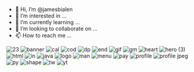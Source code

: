 - 👋 Hi, I’m @jamesbialen
- 👀 I’m interested in ...
- 🌱 I’m currently learning ...
- 💞️ I’m looking to collaborate on ...
- 📫 How to reach me ...

<!---
jamesbialen/jamesbialen is a ✨ special ✨ repository because its `README.md` (this file) appears on your GitHub profile.
You can click the Preview link to take a look at your changes.
--->

![23](https://user-images.githubusercontent.com/116704205/197949726-7bb6580b-bddf-47f3-a66d-172b7ff7031a.jpeg)
![banner](https://user-images.githubusercontent.com/116704205/197949744-89a84afb-0086-4867-8b39-2ff64f79916e.jpeg)
![cal](https://user-images.githubusercontent.com/116704205/197949752-e88521e3-28e1-4668-bf18-af2ca747f543.gif)
![cod](https://user-images.githubusercontent.com/116704205/197949759-e5f3466d-37f8-4016-85e8-d1b72c9216bc.gif)
![dp](https://user-images.githubusercontent.com/116704205/197949771-a8131f54-2d56-4dd8-905d-4e5e1fc87d37.jpeg)
![end](https://user-images.githubusercontent.com/116704205/197949775-deb31961-fe68-4618-97a4-9c35814f3e93.jpg)
![gif](https://user-images.githubusercontent.com/116704205/197949782-331ea591-4995-4fb4-8b8f-8605510903e8.gif)
![gm](https://user-images.githubusercontent.com/116704205/197949785-13597ced-1e9d-47b9-8388-e8a918025148.gif)
![heart](https://user-images.githubusercontent.com/116704205/197949794-227d5920-04d7-4021-b4cf-a6b01053ef06.jpg)
![hero (3)](https://user-images.githubusercontent.com/116704205/197949796-5682ae84-a3f4-4b54-9b0c-7cd2bcb46492.jpeg)
![html](https://user-images.githubusercontent.com/116704205/197949798-146e100f-75e1-417d-9f16-ec6df3486df9.gif)
![in](https://user-images.githubusercontent.com/116704205/197949799-8c38f824-d062-4a8a-9700-225ebafd2607.gif)
![java](https://user-images.githubusercontent.com/116704205/197949816-1b434ab6-097d-4243-9321-adc471ddab8c.gif)
![logo](https://user-images.githubusercontent.com/116704205/197949822-030928fd-4b5d-4be5-a4f9-16119bb30f83.gif)
![man](https://user-images.githubusercontent.com/116704205/197949826-dd613346-de99-4cc2-b509-73735ea51711.jpg)
![menu](https://user-images.githubusercontent.com/116704205/197949831-9979666b-2109-46ed-bf0e-2c186b07d331.gif)
![pay](https://user-images.githubusercontent.com/116704205/197949834-07ad77cf-2108-45bb-8733-d3a78799be4a.gif)
![profile](https://user-images.githubusercontent.com/116704205/197949849-43f4c2c1-31f1-4110-9354-47e361a047ff.jpeg)
![profile jpeg](https://user-images.githubusercontent.com/116704205/197949851-adac4a8f-2690-40be-bf07-89a09ea93ac5.jpg)
![py](https://user-images.githubusercontent.com/116704205/197949854-afed5928-569a-479f-a888-20dd43585c86.gif)
![shape](https://user-images.githubusercontent.com/116704205/197949858-0d4fd7a8-3927-42b3-937a-0ddb955c6b7e.jpg)
![tw](https://user-images.githubusercontent.com/116704205/197949861-3ced421c-d2a6-4cec-82c9-3d652764f75f.gif)
![yt](https://user-images.githubusercontent.com/116704205/197949863-9151f603-02e1-474b-bdb0-cf1a4c53826a.gif)

